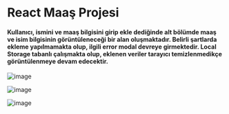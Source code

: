 # React Maaş Projesi
#### Kullanıcı, ismini ve maaş bilgisini girip ekle dediğinde alt bölümde maaş ve isim bilgisinin görüntüleneceği bir alan oluşmaktadır. Belirli şartlarda ekleme yapılmamakta olup, ilgili error modal devreye girmektedir. Local Storage tabanlı çalışmakta olup, eklenen veriler tarayıcı temizlenmedikçe görüntülenmeye devam edecektir.

![image](https://github.com/user-attachments/assets/574d3d6a-1152-429d-997a-3c895a1aa085)

![image](https://github.com/user-attachments/assets/d187ef71-c51b-4623-af96-768162c1d981)

![image](https://github.com/user-attachments/assets/194bf68b-5045-441f-b281-af6cb0610839)
